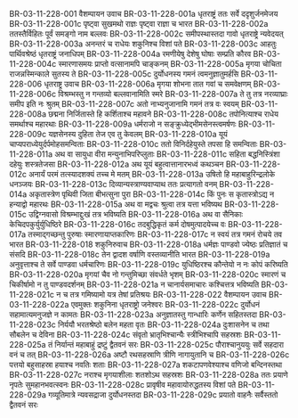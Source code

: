 BR-03-11-228-001	वैशम्पायन उवाच
BR-03-11-228-001a	धृतराष्ट्रं ततः सर्वे ददृशुर्जनमेजय
BR-03-11-228-001c	पृष्ट्वा सुखमथो राज्ञः पृष्ट्वा राज्ञा च भारत
BR-03-11-228-002a	ततस्तैर्विहितः पूर्वं समङ्गो नाम बल्लवः
BR-03-11-228-002c	समीपस्थास्तदा गावो धृतराष्ट्रे न्यवेदयत्
BR-03-11-228-003a	अनन्तरं च राधेयः शकुनिश्च विशां पते
BR-03-11-228-003c	आहतुः पार्थिवश्रेष्ठं धृतराष्ट्रं जनाधिपम्
BR-03-11-228-004a	रमणीयेषु देशेषु घोषाः सम्प्रति कौरव
BR-03-11-228-004c	स्मारणासमयः प्राप्तो वत्सानामपि चाङ्कनम्
BR-03-11-228-005a	मृगया चोचिता राजन्नस्मिन्काले सुतस्य ते
BR-03-11-228-005c	दुर्योधनस्य गमनं त्वमनुज्ञातुमर्हसि
BR-03-11-228-006	धृतराष्ट्र उवाच
BR-03-11-228-006a	मृगया शोभना तात गवां च समवेक्षणम्
BR-03-11-228-006c	विश्रम्भस्तु न गन्तव्यो बल्लवानामिति स्मरे
BR-03-11-228-007a	ते तु तत्र नरव्याघ्राः समीप इति नः श्रुतम्
BR-03-11-228-007c	अतो नाभ्यनुजानामि गमनं तत्र वः स्वयम्
BR-03-11-228-008a	छद्मना निर्जितास्ते हि कर्शिताश्च महावने
BR-03-11-228-008c	तपोनित्याश्च राधेय समर्थाश्च महारथाः
BR-03-11-228-009a	धर्मराजो न सङ्क्रुध्येद्भीमसेनस्त्वमर्षणः
BR-03-11-228-009c	यज्ञसेनस्य दुहिता तेज एव तु केवलम्
BR-03-11-228-010a	यूयं चाप्यपराध्येयुर्दर्पमोहसमन्विताः
BR-03-11-228-010c	ततो विनिर्दहेयुस्ते तपसा हि समन्विताः
BR-03-11-228-011a	अथ वा सायुधा वीरा मन्युनाभिपरिप्लुताः
BR-03-11-228-011c	सहिता बद्धनिस्त्रिंशा दहेयुः शस्त्रतेजसा
BR-03-11-228-012a	अथ यूयं बहुत्वात्तानारभध्वं कथञ्चन
BR-03-11-228-012c	अनार्यं परमं तत्स्यादशक्यं तच्च मे मतम्
BR-03-11-228-013a	उषितो हि महाबाहुरिन्द्रलोके धनञ्जयः
BR-03-11-228-013c	दिव्यान्यस्त्राण्यवाप्याथ ततः प्रत्यागतो वनम्
BR-03-11-228-014a	अकृतास्त्रेण पृथिवी जिता बीभत्सुना पुरा
BR-03-11-228-014c	किं पुनः स कृतास्त्रोऽद्य न हन्याद्वो महारथः
BR-03-11-228-015a	अथ वा मद्वचः श्रुत्वा तत्र यत्ता भविष्यथ
BR-03-11-228-015c	उद्विग्नवासो विश्रम्भाद्दुःखं तत्र भविष्यति
BR-03-11-228-016a	अथ वा सैनिकाः केचिदपकुर्युर्युधिष्ठिरे
BR-03-11-228-016c	तदबुद्धिकृतं कर्म दोषमुत्पादयेच्च वः
BR-03-11-228-017a	तस्माद्गच्छन्तु पुरुषाः स्मारणायाप्तकारिणः
BR-03-11-228-017c	न स्वयं तत्र गमनं रोचये तव भारत
BR-03-11-228-018	शकुनिरुवाच
BR-03-11-228-018a	धर्मज्ञः पाण्डवो ज्येष्ठः प्रतिज्ञातं च संसदि
BR-03-11-228-018c	तेन द्वादश वर्षाणि वस्तव्यानीति भारत
BR-03-11-228-019a	अनुवृत्ताश्च ते सर्वे पाण्डवा धर्मचारिणः
BR-03-11-228-019c	युधिष्ठिरश्च कौन्तेयो न नः कोपं करिष्यति
BR-03-11-228-020a	मृगयां चैव नो गन्तुमिच्छा संवर्धते भृशम्
BR-03-11-228-020c	स्मारणं च चिकीर्षामो न तु पाण्डवदर्शनम्
BR-03-11-228-021a	न चानार्यसमाचारः कश्चित्तत्र भविष्यति
BR-03-11-228-021c	न च तत्र गमिष्यामो यत्र तेषां प्रतिश्रयः
BR-03-11-228-022	वैशम्पायन उवाच
BR-03-11-228-022a	एवमुक्तः शकुनिना धृतराष्ट्रो जनेश्वरः
BR-03-11-228-022c	दुर्योधनं सहामात्यमनुजज्ञे न कामतः
BR-03-11-228-023a	अनुज्ञातस्तु गान्धारिः कर्णेन सहितस्तदा
BR-03-11-228-023c	निर्ययौ भरतश्रेष्ठो बलेन महता वृतः
BR-03-11-228-024a	दुःशासनेन च तथा सौबलेन च देविना
BR-03-11-228-024c	संवृतो भ्रातृभिश्चान्यैः स्त्रीभिश्चापि सहस्रशः
BR-03-11-228-025a	तं निर्यान्तं महाबाहुं द्रष्टुं द्वैतवनं सरः
BR-03-11-228-025c	पौराश्चानुययुः सर्वे सहदारा वनं च तत्
BR-03-11-228-026a	अष्टौ रथसहस्राणि त्रीणि नागायुतानि च
BR-03-11-228-026c	पत्तयो बहुसाहस्रा हयाश्च नवतिः शताः
BR-03-11-228-027a	शकटापणवेश्याश्च वणिजो बन्दिनस्तथा
BR-03-11-228-027c	नराश्च मृगयाशीलाः शतशोऽथ सहस्रशः
BR-03-11-228-028a	ततः प्रयाणे नृपतेः सुमहानभवत्स्वनः
BR-03-11-228-028c	प्रावृषीव महावायोरुद्धतस्य विशां पते
BR-03-11-228-029a	गव्यूतिमात्रे न्यवसद्राजा दुर्योधनस्तदा
BR-03-11-228-029c	प्रयातो वाहनैः सर्वैस्ततो द्वैतवनं सरः
